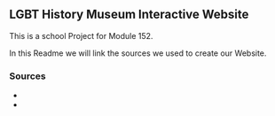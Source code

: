 LGBT History Museum Interactive Website
-----------------------------------------------------------

This is a school Project for Module 152.

In this Readme we will link the sources we used to create our Website.

### Sources

-
- 

